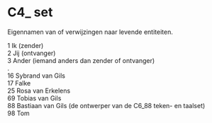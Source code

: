 # C4\_ set

Eigennamen van of verwijzingen naar levende entiteiten.

1  Ik (zender)  
2  Jij (ontvanger)  
3  Ander (iemand anders dan zender of ontvanger)  
.  
16  Sybrand van Gils  
17  Falke  
25  Rosa van Erkelens  
69  Tobias van Gils  
88  Bastiaan van Gils (de ontwerper van de C6_88 teken- en taalset)  
98  Tom
